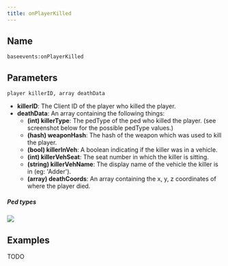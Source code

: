 ```yaml
---
title: onPlayerKilled
---
```


Name
----------
```
baseevents:onPlayerKilled
```

Parameters
----------

```
player killerID, array deathData
```

- **killerID**: The Client ID of the player who killed the player.
- **deathData**: An array containing the following things:
    - **(int) killerType**: The pedType of the ped who killed the player. (see screenshot below for the possible pedType values.)
    - **(hash) weaponHash**: The hash of the weapon which was used to kill the player.
    - **(bool) killerInVeh**: A boolean indicating if the killer was in a vehicle.
    - **(int) killerVehSeat**: The seat number in which the killer is sitting.
    - **(string) killerVehName**: The display name of the vehicle the killer is in (eg: 'Adder').
    - **(array) deathCoords**: An array containing the x, y, z coordinates of where the player died.

##### Ped types
![](/ped_types.png)

Examples
--------

TODO


<!-- TriggerEvent('baseevents:onPlayerKilled', killerid, {killertype=killertype, weaponhash = killerweapon, killerinveh=killerinvehicle, killervehseat=killervehicleseat, killervehname=killervehiclename, killerpos=table.unpack(GetEntityCoords(ped))}) -->